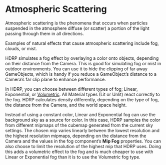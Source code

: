 # Atmospheric Scattering

Atmospheric scattering is the phenomena that occurs when particles suspended in the atmosphere diffuse (or scatter) a portion of the light passing through them in all directions.

Examples of natural effects that cause atmospheric scattering include fog, clouds, or mist. 

HDRP simulates a fog effect by overlaying a color onto objects, depending on their distance from the Camera. This is good for simulating fog or mist in outdoor environments. You can use it to hide the clipping of far away GameObjects, which is handy if you reduce a GameObject’s distance to a Camera’s far clip plane to enhance performance.

In HDRP, you can choose between different types of fog; Linear, Exponential, or [Volumetric](Volumetric-Fog.html). All Material types (Lit or Unlit) react correctly to the fog. HDRP calculates density differently, depending on the type of fog, the distance from the Camera, and the world space height.

Instead of using a constant color, Linear and Exponential fog can use the background sky as a source for color. In this case, HDRP samples the color from different mipmaps of the cubemap generated from the current sky settings. The chosen mip varies linearly between the lowest resolution and the highest resolution mipmaps, depending on the distance from the Camera and the values in the fog component’s **Mip Fog** properties. You can also choose to limit the resolution of the highest mip that HDRP uses. Doing this adds a volumetric effect to the fog and is much cheaper to use with Linear or Exponential fog than it is to use the Volumetric fog type.